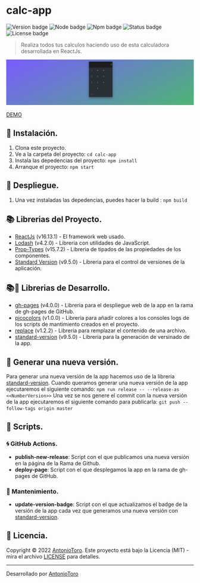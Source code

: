 # calc-app 
![Version badge](https://img.shields.io/badge/version-1.2.6-blue)  ![Node badge](https://img.shields.io/badge/node-v18.12.1-blue) ![Npm badge](https://img.shields.io/badge/npm-v9.2.0-blue) ![Status badge](https://img.shields.io/badge/status-success-green) ![License badge](https://img.shields.io/badge/license-MIT-yellow)

>Realiza todos tus calculos haciendo uso de esta calculadora desarrollada en ReactJs.

![calc-app](public/img/Captura%20de%20pantalla%20de%202022-05-10%2020-51-01.png)

[DEMO](https://antoniotoro.github.io/calc-app/)


## 🔧 Instalación.
1. Clona este proyecto.
2. Ve a la carpeta del proyecto:
    `cd calc-app`
3. Instala las depedencias del proyecto:
    `npm install`
4. Arranque el proyecto:
   `npm start`

##  :hammer: Despliegue.
1. Una vez instaladas las depedencias, puedes hacer la build :
   `npm build`

## 📚 Librerias del Proyecto.
* [ReactJs](https://es.reactjs.org/) (v16.13.1) - El framework web usado.
* [Lodash](https://lodash.com/) (v4.2.0) - Libreria con utilidades de JavaScript.
* [Prop-Types](https://www.npmjs.com/package/prop-types) (v15.7.2) - Libreria de tipados de las propiedades de los componentes.
* [Standard Version](https://www.npmjs.com/package/standard-version) (v9.5.0) - Libreria para el control de versiones de la aplicación.

## 📚🔨 Librerias de Desarrollo.
* [gh-pages](https://www.npmjs.com/package/gh-pages) (v4.0.0) - Libreria para el despliegue web de la app en la rama de gh-pages de GitHub.
* [picocolors](https://www.npmjs.com/package/picocolors) (v1.0.0) - Libreria para añadir colores a los consoles logs de los scripts de mantimiento creados en el proyecto.
* [replace](https://www.npmjs.com/package/replace) (v1.2.2) - Libreria para remplazar el contenido de una archivo.
* [standard-version](https://www.npmjs.com/package/standard-version) (v9.5.0) - Libreria para la generación de versinado de la app.

## 🔖 Generar una nueva versión.
Para generar una nueva versión de la app hacemos uso de la libreria [standard-version](https://www.npmjs.com/package/standard-version).
Cuando queramos generar una nueva versión de la app ejecutaremos el siguiente comando:
`npm run release -- --release-as <<NumberVersion>>`
Una vez se nos genere el commit con la nueva versión de la app ejecutaremos el siguiente comando para publicarla:
`git push --follow-tags origin master`

## 📑 Scripts.
### 🌀 GitHub Actions.
* **publish-new-release**: Script con el que publicamos una nueva versión en la página de la Rama de Github.
* **deploy-page**: Script con el que desplegamos la app en la rama de gh-pages de GitHub.

### 🔧 Mantenimiento.
* **update-version-badge**: Script con el que actualizamos el badge de la versión de la app cada vez que generamos una nueva versión con [standard-version](https://www.npmjs.com/package/standard-version).

## 📄 Licencia.
Copyright © 2022 [AntonioToro](https://github.com/AntonioToro).
Este proyecto está bajo la Licencia (MIT) - mira el archivo [LICENSE](LICENSE) para detalles.

---
Desarrollado por [AntonioToro](https://github.com/AntonioToro)